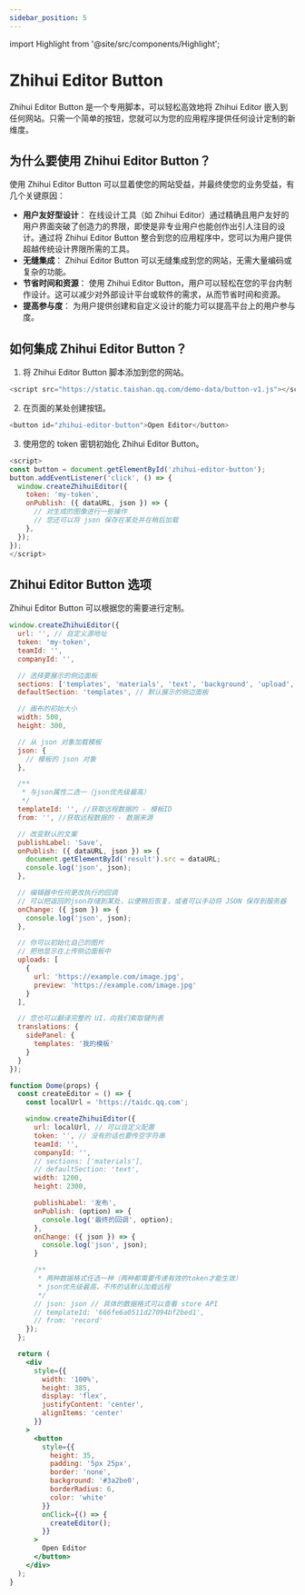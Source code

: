 ```yaml
---
sidebar_position: 5
---
```


import Highlight from '@site/src/components/Highlight';


# Zhihui Editor Button

<Highlight color="#dfd9fe">Zhihui Editor Button</Highlight> 是一个专用脚本，可以轻松高效地将 Zhihui Editor 嵌入到任何网站。只需一个简单的按钮，您就可以为您的应用程序提供任何设计定制的新维度。

## 为什么要使用 Zhihui Editor Button？

使用 Zhihui Editor Button 可以显着使您的网站受益，并最终使您的业务受益，有几个关键原因：

- **用户友好型设计**： 在线设计工具（如 Zhihui Editor）通过精确且用户友好的用户界面突破了创造力的界限，即使是非专业用户也能创作出引人注目的设计。通过将 Zhihui Editor Button 整合到您的应用程序中，您可以为用户提供超越传统设计界限所需的工具。
- **无缝集成**： Zhihui Editor Button 可以无缝集成到您的网站，无需大量编码或复杂的功能。
- **节省时间和资源**： 使用 Zhihui Editor Button，用户可以轻松在您的平台内制作设计。这可以减少对外部设计平台或软件的需求，从而节省时间和资源。
- **提高参与度**： 为用户提供创建和自定义设计的能力可以提高平台上的用户参与度。

## 如何集成 Zhihui Editor Button？

1. 将 Zhihui Editor Button 脚本添加到您的网站。

```js
<script src="https://static.taishan.qq.com/demo-data/button-v1.js"></script>
```

2. 在页面的某处创建按钮。

```js
<button id="zhihui-editor-button">Open Editor</button>
```

3. 使用您的 token 密钥初始化 Zhihui Editor Button。

```js
<script>
const button = document.getElementById('zhihui-editor-button');
button.addEventListener('click', () => {
  window.createZhihuiEditor({
    token: 'my-token',
    onPublish: ({ dataURL, json }) => {
      // 对生成的图像进行一些操作
      // 您还可以将 json 保存在某处并在稍后加载
    },
  });
});
</script>
```

## Zhihui Editor Button 选项

Zhihui Editor Button 可以根据您的需要进行定制。

```js
window.createZhihuiEditor({
  url: '', // 自定义源地址
  token: 'my-token',
  teamId: '',
  companyId: '',

  // 选择要展示的侧边面板
  sections: ['templates', 'materials', 'text', 'background', 'upload', 'layers', 'layers', 'size', 'shapes'],
  defaultSection: 'templates', // 默认展示的侧边面板

  // 画布的初始大小
  width: 500,
  height: 300,

  // 从 json 对象加载模板
  json: {
    // 模板的 json 对象
  },

  /**
   * 与json属性二选一（json优先级最高）
   */
  templateId: '', //获取远程数据的 - 模板ID
  from: '', //获取远程数据的 - 数据来源

  // 改变默认的文案
  publishLabel: 'Save',
  onPublish: ({ dataURL, json }) => {
    document.getElementById('result').src = dataURL;
    console.log('json', json);
  },

  // 编辑器中任何更改执行的回调
  // 可以把返回的json存储到某处，以便稍后恢复，或者可以手动将 JSON 保存到服务器
  onChange: ({ json }) => {
    console.log('json', json);
  },

  // 你可以初始化自己的图片
  // 把他显示在上传侧边面板中
  uploads: [
    {
      url: 'https://example.com/image.jpg',
      preview: 'https://example.com/image.jpg'
    }
  ],

  // 您也可以翻译完整的 UI，向我们索取键列表
  translations: {
    sidePanel: {
      templates: '我的模板'
    }
  }
});
```

```jsx live
function Dome(props) {
  const createEditor = () => {
    const localUrl = 'https://taidc.qq.com';

    window.createZhihuiEditor({
      url: localUrl, // 可以自定义配置
      token: '', // 没有的话也要传空字符串
      teamId: '',
      companyId: '',
      // sections: ['materials'],
      // defaultSection: 'text',
      width: 1200,
      height: 2300,

      publishLabel: '发布',
      onPublish: (option) => {
        console.log('最终的回调', option);
      },
      onChange: ({ json }) => {
        console.log('json', json);
      }

      /**
       * 两种数据格式任选一种（两种都需要传递有效的token才能生效）
       * json优先级最高，不传的话默认加载远程
       */
      // json: json // 具体的数据格式可以查看 store API
      // templateId: '666fe6a0511d27094bf2bed1',
      // from: 'record'
    });
  };

  return (
    <div
      style={{
        width: '100%',
        height: 385,
        display: 'flex',
        justifyContent: 'center',
        alignItems: 'center'
      }}
    >
      <button
        style={{
          height: 35,
          padding: '5px 25px',
          border: 'none',
          background: '#3a2be0',
          borderRadius: 6,
          color: 'white'
        }}
        onClick={() => {
          createEditor();
        }}
      >
        Open Editor
      </button>
    </div>
  );
}
```
